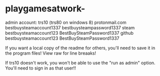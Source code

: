 # playgamesatwork-

admin account:
trs10
(trs80 on windows 8)
protonmail.com
bestbuysteamaccount1337
bestbuysteampassword1337
steam
bestbuysteamaccount123
BestBuySteamPassword1337
github
bestbuysteamaccount123
BestBuySteamPassword1337


If you want a local copy of the readme for others, you'll need to save it in the program files!
View raw for line breaaks! 


If trs10 doesn't work, you won't be able to use the "run as admin" option. You'll need to sign in as that user!!

